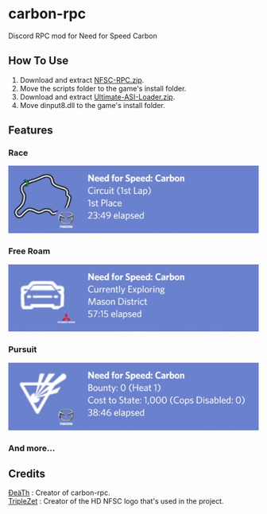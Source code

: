 # carbon-rpc
Discord RPC mod for Need for Speed Carbon

## How To Use  
1. Download and extract [NFSC-RPC.zip](https://github.com/DeaTh-G/carbon-rpc/releases).  
2. Move the scripts folder to the game's install folder.  
3. Download and extract [Ultimate-ASI-Loader.zip](https://github.com/ThirteenAG/Ultimate-ASI-Loader/releases).  
4. Move dinput8.dll to the game's install folder.


## Features
### Race
<div>
	<img src="./Pictures/Race.png"/>
</div>

### Free Roam
<div>
	<img src="./Pictures/Free Roam.png"/>
</div>

### Pursuit
<div>
	<img src="./Pictures/Pursuit.png"/>
</div>

### And more...

## Credits
[ĐeäTh](https://github.com/DeaTh-G) : Creator of carbon-rpc.<br>
[TripleZet](https://www.deviantart.com/triplezet) : Creator of the HD NFSC logo that's used in the project.
